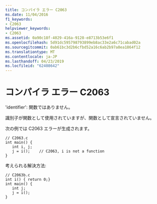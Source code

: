 ```yaml
---
title: コンパイラ エラー C2063
ms.date: 11/04/2016
f1_keywords:
- C2063
helpviewer_keywords:
- C2063
ms.assetid: 0a90c18f-4029-416a-9128-e8713b53e6f1
ms.openlocfilehash: 5d91dc595798793899eb8ac33e2a6c71cabad02a
ms.sourcegitcommit: 0ab61bc3d2b6cfbd52a16c6ab2b97a8ea1864f12
ms.translationtype: MT
ms.contentlocale: ja-JP
ms.lasthandoff: 04/23/2019
ms.locfileid: "62408642"
---
```

# <a name="compiler-error-c2063"></a>コンパイラ エラー C2063

'identifier': 関数ではありません。

識別子が関数として使用されていますが、関数として宣言されていません。

次の例では C2063 エラーが生成されます。

```
// C2063.c
int main() {
   int i, j;
   j = i();    // C2063, i is not a function
}
```

考えられる解決方法:

```
// C2063b.c
int i() { return 0;}
int main() {
   int j;
   j = i();
}
```